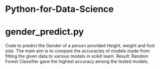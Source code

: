 # Python-for-Data-Science
# gender_predict.py
Code to predict the Gender of a person provided Height, weight and foot size. The main aim is to compare the accuracies of models made from fitting the given data to various models in scikit learn. 
Result: Random Forest Classifier gave the highest accuracy among the tested models. 
